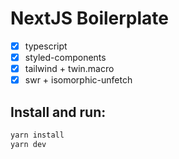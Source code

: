 # NextJS Boilerplate

- [x] typescript
- [x] styled-components
- [x] tailwind + twin.macro
- [x] swr + isomorphic-unfetch

## Install and run:

```bash
yarn install
yarn dev
```
